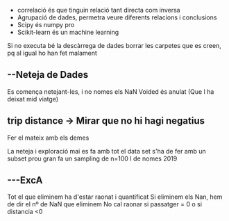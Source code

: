 - correlació és que tinguin relació tant directa com inversa
- Agrupació de dades, permetra veure diferents relacions i conclusions
- Scipy és numpy pro
- Scikit-learn és un machine learning


Si no executa bé la descàrrega de dades borrar les carpetes que es creen, pq al igual ho han fet malament



--Neteja de Dades
--

Es comença netejant-les, i no nomes els NaN
Voided és anulat (Que l ha deixat mid viatge)

trip distance -> Mirar que no hi hagi negatius
---
Fer el mateix amb els demes

La neteja i exploració mai es fa amb tot el data set
s'ha de fer amb un subset prou gran
	fa un sampling de n=100
	I de nomes 2019

---ExcA
---

Tot el que eliminem ha d'estar raonat i quantificat
	Si eliminem els Nan, hem de dir el nº de NaN que eliminem
	No cal raonar si passatger = 0 o si distancia <0

